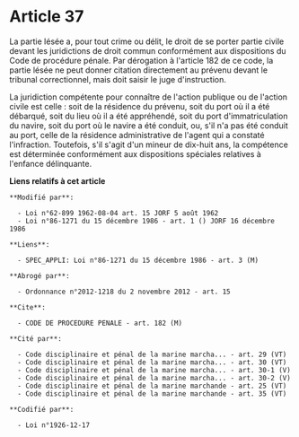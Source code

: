 # Article 37

La partie lésée a, pour tout crime ou délit, le droit de se porter partie civile devant les juridictions de droit commun
conformément aux dispositions du Code de procédure pénale. Par dérogation à l'article 182 de ce code, la partie lésée ne peut
donner citation directement au prévenu devant le tribunal correctionnel, mais doit saisir le juge d'instruction.

La juridiction compétente pour connaître de l'action publique ou de l'action civile est celle : soit de la résidence du
prévenu, soit du port où il a été débarqué, soit du lieu où il a été appréhendé, soit du port d'immatriculation du navire,
soit du port où le navire a été conduit, ou, s'il n'a pas été conduit au port, celle de la résidence administrative de
l'agent qui a constaté l'infraction. Toutefois, s'il s'agit d'un mineur de dix-huit ans, la compétence est déterminée
conformément aux dispositions spéciales relatives à l'enfance délinquante.

**Liens relatifs à cet article**

	**Modifié par**:

	  - Loi n°62-899 1962-08-04 art. 15 JORF 5 août 1962
	  - Loi n°86-1271 du 15 décembre 1986 - art. 1 () JORF 16 décembre 1986

	**Liens**:

	  - SPEC_APPLI: Loi n°86-1271 du 15 décembre 1986 - art. 3 (M)

	**Abrogé par**:

	  - Ordonnance n°2012-1218 du 2 novembre 2012 - art. 15

	**Cite**:

	  - CODE DE PROCEDURE PENALE - art. 182 (M)

	**Cité par**:

	  - Code disciplinaire et pénal de la marine marcha... - art. 29 (VT)
	  - Code disciplinaire et pénal de la marine marcha... - art. 30 (VT)
	  - Code disciplinaire et pénal de la marine marcha... - art. 30-1 (V)
	  - Code disciplinaire et pénal de la marine marcha... - art. 30-2 (V)
	  - Code disciplinaire et pénal de la marine marchande - art. 25 (VT)
	  - Code disciplinaire et pénal de la marine marchande - art. 35 (VT)

	**Codifié par**:

	  - Loi n°1926-12-17
